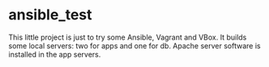 # ansible_test
This little project is just to try some Ansible, Vagrant and VBox.
It builds some local servers: two for apps and one for db. 
Apache server software is installed in the app servers.
